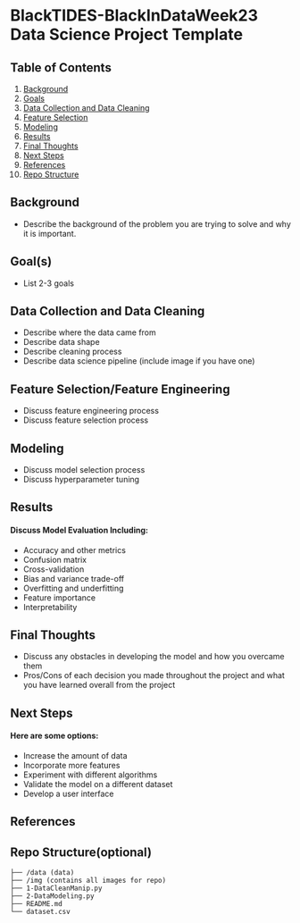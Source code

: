 # BlackTIDES-BlackInDataWeek23 Data Science Project Template

## Table of Contents
1. [Background](#background)
2. [Goals](#goals)
3. [Data Collection and Data Cleaning](#DataCollectionandDataCleaning)
4. [Feature Selection](#FeatureSelection)
5. [Modeling](#modeling)
6. [Results](#Results)
7. [Final Thoughts](#FinalThoughts)
8. [Next Steps](#NextSteps)
9. [References](#References)
10. [Repo Structure](#repo)


<a name="background"/>

## Background
- Describe the background of the problem you are trying to solve and why it is important. 

<a name="goals"/>

## Goal(s)
- List 2-3 goals

<a name="DataCollectionandDataCleaning"/>

## Data Collection and Data Cleaning
- Describe where the data came from
- Describe data shape
- Describe cleaning process
- Describe data science pipeline (include image if you have one)

<a name="FeatureSelection"/>

## Feature Selection/Feature Engineering 
- Discuss feature engineering process 
- Discuss feature selection process 

<a name="modeling"/>

## Modeling
- Discuss model selection process
- Discuss hyperparameter tuning 

<a name="Results"/>

## Results
#### Discuss Model Evaluation Including:
- Accuracy and other metrics
- Confusion matrix
- Cross-validation
- Bias and variance trade-off
- Overfitting and underfitting
- Feature importance
- Interpretability

<a name="FinalThoughts"/>

## Final Thoughts
- Discuss any obstacles in developing the model and how you overcame them
- Pros/Cons of each decision you made throughout the project and what you have learned overall from the project

<a name="NextSteps"/>

## Next Steps
#### Here are some options:
- Increase the amount of data
- Incorporate more features
- Experiment with different algorithms
- Validate the model on a different dataset
- Develop a user interface

<a name="References"/>

## References

<a name="repo"/>

## Repo Structure(optional)
```
├── /data (data)
├── /img (contains all images for repo)
├── 1-DataCleanManip.py
├── 2-DataModeling.py
├── README.md
└── dataset.csv


